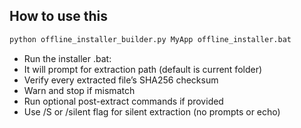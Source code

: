 ## How to use this
```bash
python offline_installer_builder.py MyApp offline_installer.bat
```

- Run the installer .bat:
- It will prompt for extraction path (default is current folder)
- Verify every extracted file’s SHA256 checksum
- Warn and stop if mismatch
- Run optional post-extract commands if provided
- Use /S or /silent flag for silent extraction (no prompts or echo)
